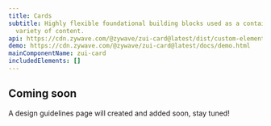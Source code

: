 ```yaml
---
title: Cards
subtitle: Highly flexible foundational building blocks used as a container for a
  variety of content.
api: https://cdn.zywave.com/@zywave/zui-card@latest/dist/custom-elements.json
demo: https://cdn.zywave.com/@zywave/zui-card@latest/docs/demo.html
mainComponentName: zui-card
includedElements: []
---
```

## Coming soon

A design guidelines page will created and added soon, stay tuned!